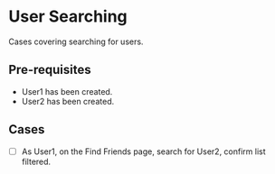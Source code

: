 # User Searching

Cases covering searching for users.

## Pre-requisites

- User1 has been created.
- User2 has been created.

## Cases

- [ ] As User1, on the Find Friends page, search for User2, confirm list filtered.
